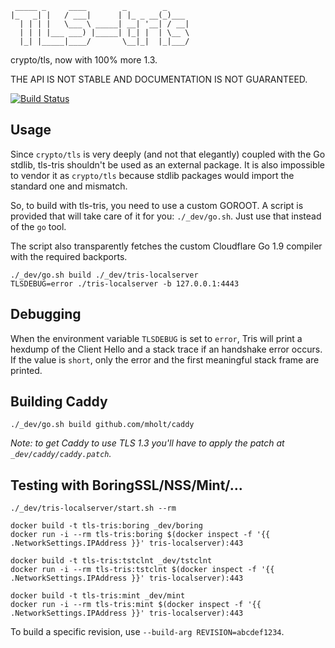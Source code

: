```
 _____ _     ____        _        _
|_   _| |   / ___|      | |_ _ __(_)___
  | | | |   \___ \ _____| __| '__| / __|
  | | | |___ ___) |_____| |_| |  | \__ \
  |_| |_____|____/       \__|_|  |_|___/

```

crypto/tls, now with 100% more 1.3.

THE API IS NOT STABLE AND DOCUMENTATION IS NOT GUARANTEED.

[![Build Status](https://travis-ci.org/cloudflare/tls-tris.svg?branch=master)](https://travis-ci.org/cloudflare/tls-tris)

## Usage

Since `crypto/tls` is very deeply (and not that elegantly) coupled with the Go stdlib,
tls-tris shouldn't be used as an external package.  It is also impossible to vendor it
as `crypto/tls` because stdlib packages would import the standard one and mismatch.

So, to build with tls-tris, you need to use a custom GOROOT.
A script is provided that will take care of it for you: `./_dev/go.sh`.
Just use that instead of the `go` tool.

The script also transparently fetches the custom Cloudflare Go 1.9 compiler with the required backports.

```
./_dev/go.sh build ./_dev/tris-localserver
TLSDEBUG=error ./tris-localserver -b 127.0.0.1:4443
```

## Debugging

When the environment variable `TLSDEBUG` is set to `error`, Tris will print a hexdump of the Client Hello and a stack trace if an handshake error occurs. If the value is `short`, only the error and the first meaningful stack frame are printed.

## Building Caddy

```
./_dev/go.sh build github.com/mholt/caddy
```

*Note: to get Caddy to use TLS 1.3 you'll have to apply the patch at `_dev/caddy/caddy.patch`.*

## Testing with BoringSSL/NSS/Mint/...

```
./_dev/tris-localserver/start.sh --rm
```

```
docker build -t tls-tris:boring _dev/boring
docker run -i --rm tls-tris:boring $(docker inspect -f '{{ .NetworkSettings.IPAddress }}' tris-localserver):443
```

```
docker build -t tls-tris:tstclnt _dev/tstclnt
docker run -i --rm tls-tris:tstclnt $(docker inspect -f '{{ .NetworkSettings.IPAddress }}' tris-localserver):443
```

```
docker build -t tls-tris:mint _dev/mint
docker run -i --rm tls-tris:mint $(docker inspect -f '{{ .NetworkSettings.IPAddress }}' tris-localserver):443
```

To build a specific revision, use `--build-arg REVISION=abcdef1234`.
